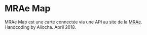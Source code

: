 # MRAe Map
MRAe Map est une carte connectée via une API au site de la [MRAe](http://www.mrae.developpement-durable.gouv.fr/ile-de-france-r20.html). Handcoding by Aliocha. April 2018.
